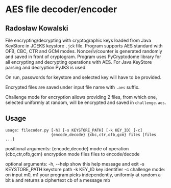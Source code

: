 AES file decoder/encoder
================
Radosław Kowalski
-----------------

File encrypting/decrypting with cryptographic keys loaded from Java KeyStore in
JCEKS keystore `.jck` file. Program supports AES standard with OFB, CBC, CTR and
GCM modes. Nonce/iv/counter is generated randomly and saved in front of
cryptogram. Program uses PyCryptodome library for all encrypting and decrypting 
operations with AES. For Java KeyStore parsing and decryption PyJKS is used.

On run, passwords for keystore and selected key will have to be provided.

Encrypted files are saved under input file name with `.aes` suffix.

Challenge mode for encryption allows providing 2 files, from which one, selected 
uniformly at random, will be encrypted and saved in `challenge.aes`.

## Usage

```
usage: filecoder.py [-h] [-s KEYSTORE_PATH] [-k KEY_ID] [-c]
                    {encode,decode} {cbc,ctr,ofb,gcm} files [files ...]
```


positional arguments:
  {encode,decode}    mode of operation
  {cbc,ctr,ofb,gcm}  encryption mode
  files              files to encode/decode

optional arguments:
  -h, --help         show this help message and exit
  -s KEYSTORE_PATH   keystore path
  -k KEY_ID          key identifier
  -c                 challenge mode: on input m0, m1 your program picks
                     independently, uniformly at random a bit `b` and returns
                     a ciphertext cb of a message mb
